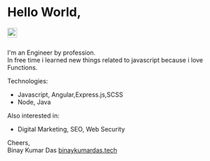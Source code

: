 # Hello World,

<a href="https://linkedin.com/in/binaykumardas">
  <img align="left" alt="Binay Kumar Das - LinkedIn" width="22px" src="https://cdn.jsdelivr.net/npm/simple-icons@v3/icons/linkedin.svg"/>
</a>
<br />
<br />

I'm an Engineer by profession.  
In free time i learned new things related to javascript because i love Functions.


Technologies:
- Javascript, Angular,Express.js,SCSS
- Node, Java

Also interested in:
- Digital Marketing, SEO, Web Security

Cheers,  
Binay Kumar Das 
[binaykumardas.tech](http://binaykumardas.tech/)
